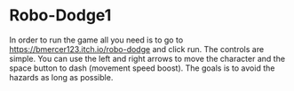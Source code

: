 # Robo-Dodge1

In order to run the game all you need is to go to https://bmercer123.itch.io/robo-dodge and click run. 
The controls are simple. You can use the left and right arrows to move the character and 
the space button to dash (movement speed boost).
The goals is to avoid the hazards as long as possible.
